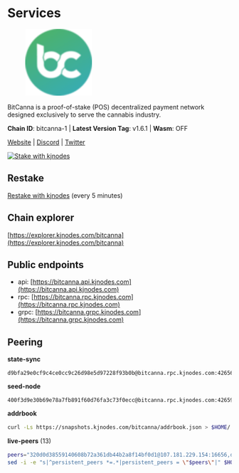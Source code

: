# Services

<figure><img src="https://raw.githubusercontent.com/kj89/cosmos-images/main/logos/bitcanna.png" width="150" alt=""><figcaption></figcaption></figure>

BitCanna is a proof-of-stake (POS) decentralized payment network designed exclusively to serve the cannabis industry. 

**Chain ID**: bitcanna-1 | **Latest Version Tag**: v1.6.1 | **Wasm**: OFF

[Website](https://www.bitcanna.io) | [Discord](https://discord.gg/9AVrzaVQvs) | [Twitter](https://twitter.com/BitCannaGlobal)

[![Stake with kjnodes](https://i.ibb.co/cr44Q8j/button-stake-with-kjnodes.png)](https://restake.app/bitcanna/bcnavaloper1aym6s8eza7kjvnxuwxufrzccz6vqvgnsc47cc7)

## Restake

[Restake with kjnodes](https://restake.app/bitcanna/bcnavaloper1aym6s8eza7kjvnxuwxufrzccz6vqvgnsc47cc7) (every 5 minutes)
## Chain explorer
[https://explorer.kjnodes.com/bitcanna](https://explorer.kjnodes.com/bitcanna)

## Public endpoints

* api: [https://bitcanna.api.kjnodes.com](https://bitcanna.api.kjnodes.com)
* rpc: [https://bitcanna.rpc.kjnodes.com](https://bitcanna.rpc.kjnodes.com)
* grpc: [https://bitcanna.grpc.kjnodes.com](https://bitcanna.grpc.kjnodes.com)

## Peering

**state-sync**

```text
d9bfa29e0cf9c4ce0cc9c26d98e5d97228f93b0b@bitcanna.rpc.kjnodes.com:42656
```

**seed-node**

```text
400f3d9e30b69e78a7fb891f60d76fa3c73f0ecc@bitcanna.rpc.kjnodes.com:42659
```

**addrbook**
```bash
curl -Ls https://snapshots.kjnodes.com/bitcanna/addrbook.json > $HOME/.bcna/config/addrbook.json
```

**live-peers** (13)
```bash
peers="320d0d38559140608b72a361db44b2a8f14bf0d1@107.181.229.154:16656,d9bfa29e0cf9c4ce0cc9c26d98e5d97228f93b0b@65.109.88.38:42656,d4cef8cf26d1d6b7167ac6c15601965081176df7@144.91.118.216:26656,d2247f7b919f0781c90ee61958d7044665a22d38@169.155.169.55:26656,d27dc1222e9ab0d90e49490ee315797afa14a03f@65.108.99.254:27656,32b1cf90be5dc6a01dc2684f0bd97bf052690082@144.91.97.191:26656,8a210f1bcfc9015a7bc18dcc5add29c0dce3f2dc@135.181.173.65:26656,803fc66e3bd7b724921ef9c40636067f36e880c6@65.108.199.222:26356,b212d5740b2e11e54f56b072dc13b6134650cfb5@169.155.168.54:26656,17065f4b6062471aa2e1e615d5061e200a1d44e0@62.171.190.198:26656,a1ceb81a5498642753f8600a5c3b9ca056af3051@67.222.144.195:16656,5bb0a042e8a4ee28bcda1e26148e57787e75a42e@23.88.69.22:28466,97e4468ac589eac505a800411c635b14511a61bb@144.76.239.25:26656"
sed -i -e "s|^persistent_peers *=.*|persistent_peers = \"$peers\"|" $HOME/.bcna/config/config.toml
```
